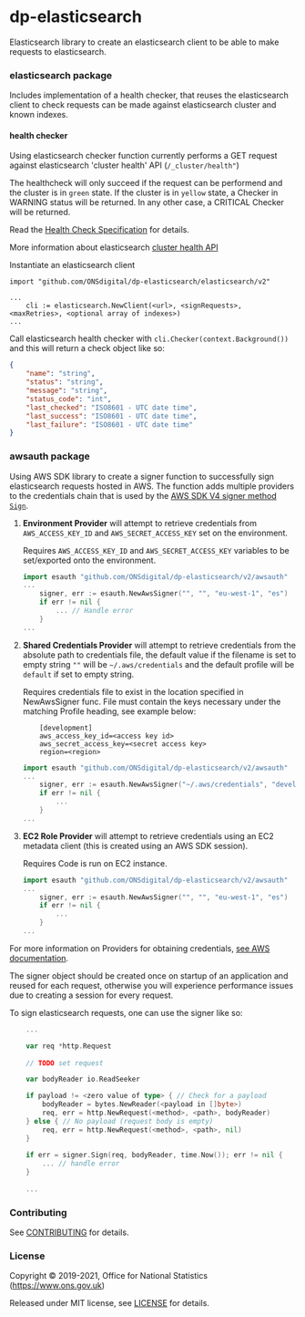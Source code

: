 dp-elasticsearch
================

Elasticsearch library to create an elasticsearch client to be able to make requests to elasticsearch.

### elasticsearch package

Includes implementation of a health checker, that reuses the elasticsearch client to check requests can be made against elasticsearch cluster and known indexes.

#### health checker

Using elasticsearch checker function currently performs a GET request against elasticsearch 'cluster health' API (`/_cluster/health"`)

The healthcheck will only succeed if the request can be performend and the cluster is in `green` state.
If the cluster is in `yellow` state, a Checker in WARNING status will be returned. In any other case, a CRITICAL Checker will be returned.

Read the [Health Check Specification](https://github.com/ONSdigital/dp/blob/master/standards/HEALTH_CHECK_SPECIFICATION.md) for details.

More information about elasticsearch [cluster health API](https://www.elastic.co/guide/en/elasticsearch/reference/current/cluster-health.html)

Instantiate an elasticsearch client
```
import "github.com/ONSdigital/dp-elasticsearch/elasticsearch/v2"

...
    cli := elasticsearch.NewClient(<url>, <signRequests>, <maxRetries>, <optional array of indexes>)
...
```

Call elasticsearch health checker with `cli.Checker(context.Background())` and this will return a check object like so:

```json
{
    "name": "string",
    "status": "string",
    "message": "string",
    "status_code": "int",
    "last_checked": "ISO8601 - UTC date time",
    "last_success": "ISO8601 - UTC date time",
    "last_failure": "ISO8601 - UTC date time"
}
```


### awsauth package

Using AWS SDK library to create a signer function to successfully sign elasticsearch requests hosted in AWS.
The function adds multiple providers to the credentials chain that is used by the [AWS SDK V4 signer method `Sign`](https://docs.aws.amazon.com/sdk-for-go/api/aws/signer/v4/#Signer.Sign).

1) **Environment Provider** will attempt to retrieve credentials from `AWS_ACCESS_KEY_ID` and `AWS_SECRET_ACCESS_KEY` set on the environment.

    Requires `AWS_ACCESS_KEY_ID` and `AWS_SECRET_ACCESS_KEY` variables to be set/exported onto the environment.

    ```go
    import esauth "github.com/ONSdigital/dp-elasticsearch/v2/awsauth"
    ...
        signer, err := esauth.NewAwsSigner("", "", "eu-west-1", "es")
        if err != nil {
            ... // Handle error
        }
    ...
    ```

2) **Shared Credentials Provider** will attempt to retrieve credentials from the absolute path to credentials file, the default value if the filename is set to empty string `""` will be `~/.aws/credentials` and the default profile will be `default` if set to empty string.

    Requires credentials file to exist in the location specified in NewAwsSigner func.
    File must contain the keys necessary under the matching Profile heading, see example below:
    
    ```
        [development]
        aws_access_key_id=<access key id>
        aws_secret_access_key=<secret access key>
        region=<region>
    ```

    ```go
    import esauth "github.com/ONSdigital/dp-elasticsearch/v2/awsauth"
    ...
        signer, err := esauth.NewAwsSigner("~/.aws/credentials", "development", "eu-west-1", "es")
        if err != nil {
            ...
        }
    ...
    ```

3) **EC2 Role Provider** will attempt to retrieve credentials using an EC2 metadata client (this is created using an AWS SDK session).

    Requires Code is run on EC2 instance.

    ```go
    import esauth "github.com/ONSdigital/dp-elasticsearch/v2/awsauth"
    ...
        signer, err := esauth.NewAwsSigner("", "", "eu-west-1", "es")
        if err != nil {
            ...
        }
    ...
    ```

For more information on Providers for obtaining credentials, [see AWS documentation](https://docs.aws.amazon.com/sdk-for-go/v1/developer-guide/configuring-sdk.html#specifying-credentials).

The signer object should be created once on startup of an application and reused for each request, otherwise you will experience performance issues due to creating a session for every request.

To sign elasticsearch requests, one can use the signer like so:

```go
    ...

    var req *http.Request
    
    // TODO set request

    var bodyReader io.ReadSeeker

    if payload != <zero value of type> { // Check for a payload
        bodyReader = bytes.NewReader(<payload in []byte>)
        req, err = http.NewRequest(<method>, <path>, bodyReader)
    } else { // No payload (request body is empty)
        req, err = http.NewRequest(<method>, <path>, nil)
    }
    
    if err = signer.Sign(req, bodyReader, time.Now()); err != nil {
        ... // handle error
    }
    
    ...
```

### Contributing

See [CONTRIBUTING](CONTRIBUTING.md) for details.

### License

Copyright © 2019-2021, Office for National Statistics (https://www.ons.gov.uk)

Released under MIT license, see [LICENSE](LICENSE.md) for details.
